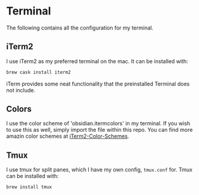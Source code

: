 # Terminal
 The following contains all the configuration for my terminal.

 ## iTerm2
 I use iTerm2 as my preferred terminal on the mac. It can be installed with: 
 ```zsh
 brew cask install iterm2
 ```
iTerm provides some neat functionality that the preinstalled Terminal does not include.

## Colors

I use the color scheme of 'obsidian.itermcolors' in my terminal. If you wish to use this as well, simply import the file within this repo. You can find more amazin color schemes at [iTerm2-Color-Schemes](https://github.com/mbadolato/iTerm2-Color-Schemes).

## Tmux

I use tmux for split panes, which I have my own config, `tmux.conf` for.
Tmux can be installed with:
 ```zsh
 brew install tmux
 ```


